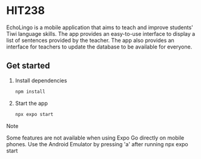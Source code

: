 # HIT238

EchoLingo is a mobile application that aims to teach and improve students' Tiwi
language skills. The app provides an easy-to-use interface to display a list of
sentences provided by the teacher. The app also provides an interface for teachers
to update the database to be available for everyone.

## Get started

1. Install dependencies

    ```bash
    npm install
    ```

2. Start the app

    ```bash
    npx expo start
    ```

> [!NOTE]
> Some features are not available when using Expo Go directly on mobile phones.
> Use the Android Emulator by pressing 'a' after running npx expo start
